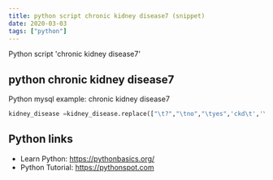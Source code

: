 ```yaml
---
title: python script chronic kidney disease7 (snippet)
date: 2020-03-03
tags: ["python"]
---
```

Python script 'chronic kidney disease7'


## python chronic kidney disease7

Python mysql example: chronic kidney disease7

```python
kidney_disease =kidney_disease.replace(["\t?","\tno","\tyes",'ckd\t','\t43',],[np.nan,"no","yes",'ckd','43'])

```

## Python links

- Learn Python: https://pythonbasics.org/
- Python Tutorial: https://pythonspot.com

